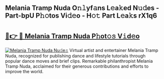 ## Melania Tramp Nuda O𝚗𝚕yf𝚊ns L𝚎a𝚔ed N𝚞𝚍es - Part-bpU P𝚑𝚘tos Vi𝚍𝚎o - H𝚘𝚝 Part L𝚎a𝚔s rX1q6

# <h2><a href="http://kfbzqls.oniu.top/?m=Melania+Tramp+Nuda">🔗👉 🔴 Melania Tramp Nuda P𝚑ot𝚘𝚜 V𝚒d𝚎o</a></h2>

[![Melania Tramp Nuda Nu𝚍e𝚜](https://i.imgur.com/0qMVB7G.gif)](http://kfbzqls.oniu.top/?m=Melania+Tramp+Nuda)
Virtual artist and entertainer Melania Tramp Nuda, recognized for publishing dance and lifestyle tutorials through popular dance moves and brief clips. Remarkable philanthropist Melania Tramp Nuda, acclaimed for their generous contributions and efforts to improve the world.  
